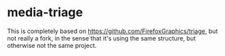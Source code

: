 # media-triage

This is completely based on https://github.com/FirefoxGraphics/triage, but not really a fork,
in the sense that it's using the same structure, but otherwise not the same project.

